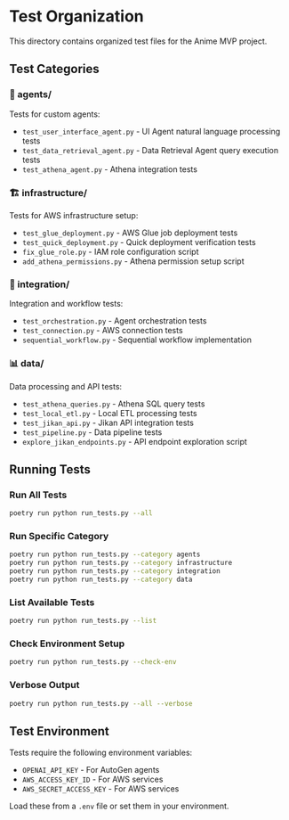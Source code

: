 # Test Organization

This directory contains organized test files for the Anime MVP project.

## Test Categories

### 🤖 agents/
Tests for custom agents:
- `test_user_interface_agent.py` - UI Agent natural language processing tests
- `test_data_retrieval_agent.py` - Data Retrieval Agent query execution tests  
- `test_athena_agent.py` - Athena integration tests

### 🏗️ infrastructure/
Tests for AWS infrastructure setup:
- `test_glue_deployment.py` - AWS Glue job deployment tests
- `test_quick_deployment.py` - Quick deployment verification tests
- `fix_glue_role.py` - IAM role configuration script
- `add_athena_permissions.py` - Athena permission setup script

### 🔄 integration/
Integration and workflow tests:
- `test_orchestration.py` - Agent orchestration tests
- `test_connection.py` - AWS connection tests
- `sequential_workflow.py` - Sequential workflow implementation

### 📊 data/
Data processing and API tests:
- `test_athena_queries.py` - Athena SQL query tests
- `test_local_etl.py` - Local ETL processing tests
- `test_jikan_api.py` - Jikan API integration tests
- `test_pipeline.py` - Data pipeline tests
- `explore_jikan_endpoints.py` - API endpoint exploration script

## Running Tests

### Run All Tests
```bash
poetry run python run_tests.py --all
```

### Run Specific Category
```bash
poetry run python run_tests.py --category agents
poetry run python run_tests.py --category infrastructure  
poetry run python run_tests.py --category integration
poetry run python run_tests.py --category data
```

### List Available Tests
```bash
poetry run python run_tests.py --list
```

### Check Environment Setup
```bash
poetry run python run_tests.py --check-env
```

### Verbose Output
```bash
poetry run python run_tests.py --all --verbose
```

## Test Environment

Tests require the following environment variables:
- `OPENAI_API_KEY` - For AutoGen agents
- `AWS_ACCESS_KEY_ID` - For AWS services
- `AWS_SECRET_ACCESS_KEY` - For AWS services

Load these from a `.env` file or set them in your environment.
